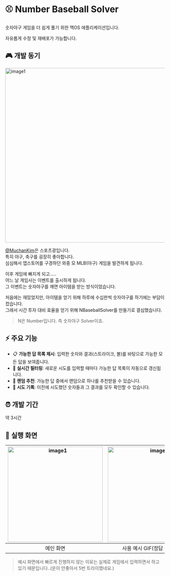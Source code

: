 # ⚾️ Number Baseball Solver

숫자야구 게임을 더 쉽게 풀기 위한 맥OS 애플리케이션입니다.

자유롭게 수정 및 재배포가 가능합니다.

## 🎮 개발 동기

<img width="550" alt="image1" src="https://github.com/user-attachments/assets/70077025-0ed5-4a3a-b84c-7ed1b7e3a095" />

[@MuchanKim](https://github.com/MuchanKim)은 스포츠광입니다.  
특히 야구, 축구를 굉장히 좋아합니다.  
심심해서 앱스토어를 구경하던 와중 모 MLB(야구) 게임을 발견하게 됩니다.  

이후 게임에 빠지게 되고.....  
어느 날 게임사는 이벤트를 출시하게 됩니다.  
그 이벤트는 숫자야구를 깨면 아이템을 받는 방식이었습니다.

처음에는 재밌었지만, 아이템을 얻기 위해 하루에 수십판씩 숫자야구를 하기에는 부담이 컸습니다.  
그래서 시간 투자 대비 효율을 얻기 위해 NBaseballSolver를 만들기로 결심했습니다.  

> N은 Number입니다. 즉 숫자야구 Solver이죠.

## ⚡️ 주요 기능

- 📋 **가능한 답 목록 제시**: 입력한 숫자와 결과(스트라이크, 볼)를 바탕으로 가능한 모든 답을 보여줍니다.
- 🔄 **실시간 필터링**: 새로운 시도를 입력할 때마다 가능한 답 목록이 자동으로 갱신됩니다.
- 🎲 **랜덤 추천**: 가능한 답 중에서 랜덤으로 하나를 추천받을 수 있습니다.
- 📝 **시도 기록**: 이전에 시도했던 숫자들과 그 결과를 모두 확인할 수 있습니다.

## ⏰ 개발 기간

약 3시간

## 📸 실행 화면

| <img width="300" alt="image1" src="https://github.com/user-attachments/assets/aef42703-283f-49a9-93a8-d1034bb4c137" /> | <img width="300" alt="image" src="https://github.com/user-attachments/assets/4b266660-08ee-4a96-b091-51a7c60acb8e" /> |
|:---:|:---:|
| 메인 화면 | 사용 예시 GIF(정답 숫자: 419) |

> 예시 화면에서 빠르게 진행하지 않는 이유는 실제로 게임에서 입력하면서 하고 있기 때문입니다..(운이 안좋아서 5번 트라이했네요.)
